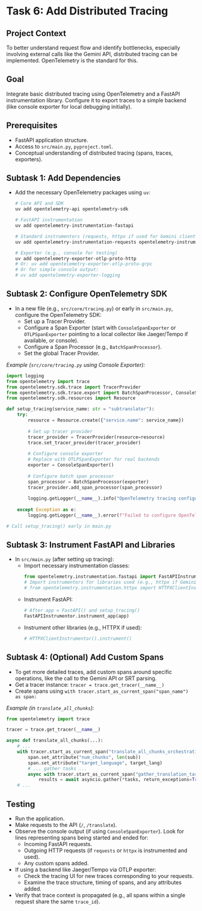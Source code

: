 # Task 6: Add Distributed Tracing

## Project Context
To better understand request flow and identify bottlenecks, especially involving external calls like the Gemini API, distributed tracing can be implemented. OpenTelemetry is the standard for this.

## Goal
Integrate basic distributed tracing using OpenTelemetry and a FastAPI instrumentation library. Configure it to export traces to a simple backend (like console exporter for local debugging initially).

## Prerequisites
- FastAPI application structure.
- Access to `src/main.py`, `pyproject.toml`.
- Conceptual understanding of distributed tracing (spans, traces, exporters).

## Subtask 1: Add Dependencies
- Add the necessary OpenTelemetry packages using `uv`:
  ```bash
  # Core API and SDK
  uv add opentelemetry-api opentelemetry-sdk
  
  # FastAPI instrumentation
  uv add opentelemetry-instrumentation-fastapi
  
  # Standard instrumentors (requests, httpx if used for Gemini client)
  uv add opentelemetry-instrumentation-requests opentelemetry-instrumentation-httpx
  
  # Exporter (e.g., console for testing)
  uv add opentelemetry-exporter-otlp-proto-http
  # Or: uv add opentelemetry-exporter-otlp-proto-grpc
  # Or for simple console output:
  # uv add opentelemetry-exporter-logging 
  ```

## Subtask 2: Configure OpenTelemetry SDK
- In a new file (e.g., `src/core/tracing.py`) or early in `src/main.py`, configure the OpenTelemetry SDK:
  - Set up a Tracer Provider.
  - Configure a Span Exporter (start with `ConsoleSpanExporter` or `OTLPSpanExporter` pointing to a local collector like Jaeger/Tempo if available, or console).
  - Configure a Span Processor (e.g., `BatchSpanProcessor`).
  - Set the global Tracer Provider.

*Example (`src/core/tracing.py` using Console Exporter):*
```python
import logging
from opentelemetry import trace
from opentelemetry.sdk.trace import TracerProvider
from opentelemetry.sdk.trace.export import BatchSpanProcessor, ConsoleSpanExporter
from opentelemetry.sdk.resources import Resource

def setup_tracing(service_name: str = "subtranslator"):
    try:
        resource = Resource.create({"service.name": service_name})
        
        # Set up tracer provider
        tracer_provider = TracerProvider(resource=resource)
        trace.set_tracer_provider(tracer_provider)
        
        # Configure console exporter
        # Replace with OTLPSpanExporter for real backends
        exporter = ConsoleSpanExporter()
        
        # Configure batch span processor
        span_processor = BatchSpanProcessor(exporter)
        tracer_provider.add_span_processor(span_processor)
        
        logging.getLogger(__name__).info("OpenTelemetry tracing configured with ConsoleExporter.")
        
    except Exception as e:
        logging.getLogger(__name__).error(f"Failed to configure OpenTelemetry tracing: {e}")

# Call setup_tracing() early in main.py
```

## Subtask 3: Instrument FastAPI and Libraries
- In `src/main.py` (after setting up tracing):
    - Import necessary instrumentation classes:
      ```python
      from opentelemetry.instrumentation.fastapi import FastAPIInstrumentor
      # Import instrumentors for libraries used (e.g., httpx if Gemini client uses it)
      # from opentelemetry.instrumentation.httpx import HTTPXClientInstrumentor
      ```
    - Instrument FastAPI:
      ```python
      # After app = FastAPI() and setup_tracing()
      FastAPIInstrumentor.instrument_app(app)
      ```
    - Instrument other libraries (e.g., HTTPX if used):
      ```python
      # HTTPXClientInstrumentor().instrument()
      ```

## Subtask 4: (Optional) Add Custom Spans
- To get more detailed traces, add custom spans around specific operations, like the call to the Gemini API or SRT parsing.
- Get a tracer instance: `tracer = trace.get_tracer(__name__)`
- Create spans using `with tracer.start_as_current_span("span_name") as span:`

*Example (in `translate_all_chunks`):*
```python
from opentelemetry import trace

tracer = trace.get_tracer(__name__)

async def translate_all_chunks(...):
    # ...
    with tracer.start_as_current_span("translate_all_chunks_orchestration") as span:
        span.set_attribute("num_chunks", len(sub))
        span.set_attribute("target_language", target_lang)
        # ... gather tasks ...
        async with tracer.start_as_current_span("gather_translation_tasks") as gather_span:
            results = await asyncio.gather(*tasks, return_exceptions=True)
    # ...
```

## Testing
- Run the application.
- Make requests to the API (`/`, `/translate`).
- Observe the console output (if using `ConsoleSpanExporter`). Look for lines representing spans being started and ended for:
    - Incoming FastAPI requests.
    - Outgoing HTTP requests (if `requests` or `httpx` is instrumented and used).
    - Any custom spans added.
- If using a backend like Jaeger/Tempo via OTLP exporter:
    - Check the tracing UI for new traces corresponding to your requests.
    - Examine the trace structure, timing of spans, and any attributes added.
- Verify that trace context is propagated (e.g., all spans within a single request share the same `trace_id`). 